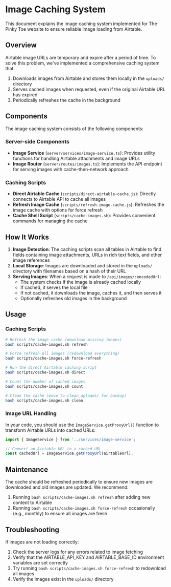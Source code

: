 # Image Caching System

This document explains the image caching system implemented for The Pinky Toe website to ensure reliable image loading from Airtable.

## Overview

Airtable image URLs are temporary and expire after a period of time. To solve this problem, we've implemented a comprehensive caching system that:

1. Downloads images from Airtable and stores them locally in the `uploads/` directory
2. Serves cached images when requested, even if the original Airtable URL has expired
3. Periodically refreshes the cache in the background

## Components

The image caching system consists of the following components:

### Server-side Components

- **Image Service** (`server/services/image-service.ts`): Provides utility functions for handling Airtable attachments and image URLs
- **Image Router** (`server/routes/images.ts`): Implements the API endpoint for serving images with cache-then-network approach

### Caching Scripts

- **Direct Airtable Cache** (`scripts/direct-airtable-cache.js`): Directly connects to Airtable API to cache all images
- **Refresh Image Cache** (`scripts/refresh-image-cache.js`): Refreshes the image cache with options for force refresh
- **Cache Shell Script** (`scripts/cache-images.sh`): Provides convenient commands for managing the cache

## How It Works

1. **Image Detection**: The caching scripts scan all tables in Airtable to find fields containing image attachments, URLs in rich text fields, and other image references
2. **Local Storage**: Images are downloaded and stored in the `uploads/` directory with filenames based on a hash of their URL
3. **Serving Images**: When a request is made to `/api/images/:encodedUrl`:
   - The system checks if the image is already cached locally
   - If cached, it serves the local file
   - If not cached, it downloads the image, caches it, and then serves it
   - Optionally refreshes old images in the background

## Usage

### Caching Scripts

```bash
# Refresh the image cache (download missing images)
bash scripts/cache-images.sh refresh

# Force refresh all images (redownload everything)
bash scripts/cache-images.sh force-refresh

# Run the direct Airtable caching script
bash scripts/cache-images.sh direct

# Count the number of cached images
bash scripts/cache-images.sh count

# Clean the cache (move to clean_uploads/ for backup)
bash scripts/cache-images.sh clean
```

### Image URL Handling

In your code, you should use the `ImageService.getProxyUrl()` function to transform Airtable URLs into cached URLs:

```typescript
import { ImageService } from '../services/image-service';

// Convert an Airtable URL to a cached URL
const cachedUrl = ImageService.getProxyUrl(airtableUrl);
```

## Maintenance

The cache should be refreshed periodically to ensure new images are downloaded and old images are updated. We recommend:

1. Running `bash scripts/cache-images.sh refresh` after adding new content to Airtable
2. Running `bash scripts/cache-images.sh force-refresh` occasionally (e.g., monthly) to ensure all images are fresh

## Troubleshooting

If images are not loading correctly:

1. Check the server logs for any errors related to image fetching
2. Verify that the AIRTABLE_API_KEY and AIRTABLE_BASE_ID environment variables are set correctly
3. Try running `bash scripts/cache-images.sh force-refresh` to redownload all images
4. Verify the images exist in the `uploads/` directory